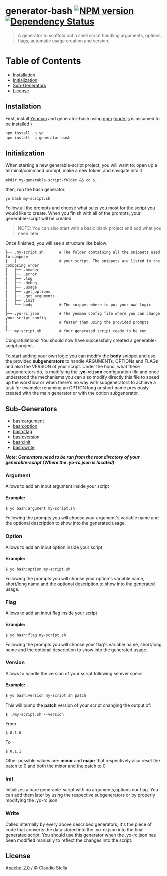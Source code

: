 # generator-bash [![NPM version][npm-image]][npm-url] [![Dependency Status][daviddm-image]][daviddm-url]
> A generator to scaffold out a shell script handling arguments, options, flags, automatic usage creation and version.

# Table of Contents

- [Installation](#installation)
- [Initialization](#initialization)
- [Sub-Generators](#sub-generators)
- [License](#license)

## Installation

First, install [Yeoman](http://yeoman.io) and generator-bash using [npm](https://www.npmjs.com/) ([node.js](https://nodejs.org/) is assumed to be installed )

```bash
npm install -g yo
npm install -g generator-bash
```

## Initialization

When starting a new generable-script project, you will want to: open up a terminal/command prompt, make a new folder, and navigate into it

```
mkdir my-generable-script-folder && cd $_
```

then, run the bash generator.

```
yo bash my-script.sh
```

Follow all the prompts and choose what suits you most for the script you would like to create.
When you finish with all of the prompts, your generable-script will be created.

> NOTE: You can also start with a basic blank project and add what you need later.

Once finished, you will see a structure like below:

```
├── .my-script.sh       # The folder containing all the snippets used to compose
|   |                   # your script. The snippets are listed in the composing order
|   ├── .header
|   ├── .error
|   ├── .log
|   ├── .debug
|   ├── .usage
|   ├── .get_options
|   ├── .get_arguments
|   ├── .init
|   └── body            # The snippet where to put your own logic
|
├── .yo-rc.json         # The yeoman config file where you can change your script config 
|                       # faster than using the provided prompts
|
└── my-script.sh        # Your generated script ready to be run
```

Congratulations! You should now have successfully created a generable-script project.

To start adding your own logic you can modify the **body** snippet and use the provided **subgenerators** to handle 
ARGUMENTs, OPTIONs and FLAGs and also the VERSION of your script. Under the hood, what these subgenerators do, is modifying the 
**.yo-rc.json** configuration file and once understood the mechanisms you can also modify directly this file to speed up 
the workflow or when there's no way with subgenerators to achieve a task for example: renaming an OPTION long or short name 
previously created with the main generator or with the option subgenerator.

## Sub-Generators

* [bash:argument](#argument)
* [bash:option](#option)
* [bash:flag](#flag)
* [bash:version](#version)
* [bash:init](#init)
* [bash:write](#write)

***Note: Generators need to be run from the root directory of your generable-script (Where the .yo-rc.json is located)***

### Argument
Allows to add an input argument inside your script 

#### Example:

```
$ yo bash:argument my-script.sh
```

Following the prompts you will choose your argument's variable name and the optional description to show
into the generated usage.

### Option
Allows to add an input option inside your script 

#### Example:

```
$ yo bash:option my-script.sh
```

Following the prompts you will choose your option's variable name, short/long name and the optional description to show
into the generated usage.

### Flag
Allows to add an input flag inside your script 

#### Example:

```
$ yo bash:flag my-script.sh
```

Following the prompts you will choose your flag's variable name, short/long name and the optional description to show
into the generated usage.

### Version
Allows to handle the version of your script following semver specs 

#### Example:

```
$ yo bash:version my-script.sh patch
```

This will bump the **patch** version of your script changing the output of:

```
$ ./my-script.sh --version
```
From
```
$ 0.1.0
```
To
```
$ 0.1.1
```
Other possible values are: **minor** and **major** that respectively also reset the patch to 0 and both the minor and the patch to 0

### Init
Initializes a bare generable-script with no arguments,options nor flag. You can add them later by using 
the respective subgenerators or by properly modifying the .yo-rc.json

### Write
Called internally by every above described generators, it's the piece of code that converts the data stored into
the .yo-rc.json into the final generated script. You should use this generator when the .yo-rc.json has been
modified manually to reflect the changes into the script.

## License

[Apache-2.0](LICENSE) / © Claudio Stella


[npm-image]: https://badge.fury.io/js/generator-bash.svg
[npm-url]: https://npmjs.org/package/generator-bash
[daviddm-image]: https://david-dm.org/neatshell/generator-bash.svg?theme=shields.io
[daviddm-url]: https://david-dm.org/neatshell/generator-bash
